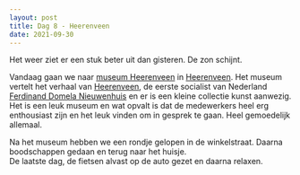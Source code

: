 ```yaml
---
layout: post
title: Dag 8 - Heerenveen
date: 2021-09-30
---
```

Het weer ziet er een stuk beter uit dan gisteren. De zon schijnt.  

Vandaag gaan we naar [museum Heerenveen](https://www.heerenveenmuseum.nl/) in [Heerenveen](https://nl.wikipedia.org/wiki/Heerenveen_(plaats)).
Het museum vertelt het verhaal van [Heerenveen](https://nl.wikipedia.org/wiki/Heerenveen_(plaats)), de eerste socialist van Nederland [Ferdinand Domela Nieuwenhuis](https://nl.wikipedia.org/wiki/Ferdinand_Domela_Nieuwenhuis) en er is een kleine collectie kunst aanwezig. Het is een leuk museum en wat opvalt is dat de medewerkers heel erg enthousiast zijn en het leuk vinden om in gesprek te gaan. Heel gemoedelijk allemaal.  

Na het museum hebben we een rondje gelopen in de winkelstraat. Daarna boodschappen gedaan en terug naar het huisje.  
De laatste dag, de fietsen alvast op de auto gezet en daarna relaxen.